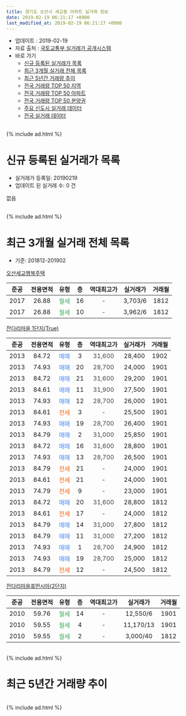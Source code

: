 ```yaml
---
title: 경기도 오산시 세교동 아파트 실거래 정보
date: 2019-02-19 06:21:17 +0900
last_modified_at: 2019-02-19 06:21:17 +0900
---
```


* 업데이트 : 2019-02-19
* 자료 출처 : [국토교통부 실거래가 공개시스템](http://rt.molit.go.kr)
* 바로 가기
    * [신규 등록된 실거래가 목록](#신규-등록된-실거래가-목록)
    * [최근 3개월 실거래 전체 목록](#최근-3개월-실거래-전체-목록)
    * [최근 5년간 거래량 추이](#최근-5년간-거래량-추이)
    * [전국 거래량 TOP 50 지역](https://inasie.github.io/apt-trade-info/최근-3개월-전국에서-가장-거래가-많이-발생한-지역)
    * [전국 거래량 TOP 50 아파트](https://inasie.github.io/apt-trade-info/최근-3개월-전국에서-가장-거래가-많이-발생한-아파트)
    * [전국 거래량 TOP 50 분양권](https://inasie.github.io/apt-trade-info/최근-3개월-전국에서-가장-거래가-많이-발생한-분양권)
    * [주요 신도시 실거래 데이터](https://inasie.github.io/apt-trade-info/주요-신도시)
    * [전국 실거래 데이터](https://inasie.github.io/apt-trade-info/전국)
<br>
{% include ad.html %}
<br>

# 신규 등록된 실거래가 목록
* 실거래가 등록일: 20190219
* 업데이트 된 실거래 수: 0 건

없음

<br>
{% include ad.html %}
<br>

# 최근 3개월 실거래 전체 목록
* 기준: 201812-201902


[오산세교행복주택](https://search.naver.com/search.naver?query=%EA%B2%BD%EA%B8%B0%EB%8F%84+%EC%98%A4%EC%82%B0%EC%8B%9C+%EC%84%B8%EA%B5%90%EB%8F%99+%EC%98%A4%EC%82%B0%EC%84%B8%EA%B5%90%ED%96%89%EB%B3%B5%EC%A3%BC%ED%83%9D)

|준공|전용면적|유형|층|역대최고가|실거래가|거래월|
|:---:|:---:|:---:|:---:|:---:|:---:|:---:|
|2017|26.88|<span style="color:#34a853">월세</span>|16|<span style="color:#444444">-</span>|3,703/6|1812|
|2017|26.88|<span style="color:#34a853">월세</span>|10|<span style="color:#444444">-</span>|3,962/6|1812|

[잔다리마을 1단지(True)](https://search.naver.com/search.naver?query=%EA%B2%BD%EA%B8%B0%EB%8F%84+%EC%98%A4%EC%82%B0%EC%8B%9C+%EC%84%B8%EA%B5%90%EB%8F%99+%EC%9E%94%EB%8B%A4%EB%A6%AC%EB%A7%88%EC%9D%84+1%EB%8B%A8%EC%A7%80%28True%29)

|준공|전용면적|유형|층|역대최고가|실거래가|거래월|
|:---:|:---:|:---:|:---:|:---:|:---:|:---:|
|2013|84.72|<span style="color:#4285f3">매매</span>|3|<span style="color:#444444">31,600</span>|28,400|1902|
|2013|74.93|<span style="color:#4285f3">매매</span>|20|<span style="color:#444444">28,700</span>|24,000|1901|
|2013|84.72|<span style="color:#4285f3">매매</span>|21|<span style="color:#444444">31,600</span>|29,200|1901|
|2013|84.61|<span style="color:#4285f3">매매</span>|11|<span style="color:#444444">31,900</span>|27,500|1901|
|2013|74.93|<span style="color:#4285f3">매매</span>|12|<span style="color:#444444">28,700</span>|26,000|1901|
|2013|84.61|<span style="color:#ff5a00">전세</span>|3|<span style="color:#444444">-</span>|25,500|1901|
|2013|74.93|<span style="color:#4285f3">매매</span>|19|<span style="color:#444444">28,700</span>|26,400|1901|
|2013|84.79|<span style="color:#4285f3">매매</span>|2|<span style="color:#444444">31,000</span>|25,850|1901|
|2013|84.72|<span style="color:#4285f3">매매</span>|16|<span style="color:#444444">31,600</span>|28,800|1901|
|2013|74.93|<span style="color:#4285f3">매매</span>|13|<span style="color:#444444">28,700</span>|26,500|1901|
|2013|84.79|<span style="color:#ff5a00">전세</span>|21|<span style="color:#444444">-</span>|24,000|1901|
|2013|84.61|<span style="color:#ff5a00">전세</span>|21|<span style="color:#444444">-</span>|24,000|1901|
|2013|74.79|<span style="color:#ff5a00">전세</span>|9|<span style="color:#444444">-</span>|23,000|1901|
|2013|84.72|<span style="color:#4285f3">매매</span>|20|<span style="color:#444444">31,600</span>|28,800|1812|
|2013|84.61|<span style="color:#ff5a00">전세</span>|17|<span style="color:#444444">-</span>|24,000|1812|
|2013|84.79|<span style="color:#4285f3">매매</span>|14|<span style="color:#444444">31,000</span>|27,800|1812|
|2013|84.79|<span style="color:#4285f3">매매</span>|11|<span style="color:#444444">31,000</span>|27,200|1812|
|2013|74.93|<span style="color:#4285f3">매매</span>|1|<span style="color:#444444">28,700</span>|24,900|1812|
|2013|74.93|<span style="color:#4285f3">매매</span>|19|<span style="color:#444444">28,700</span>|25,000|1812|
|2013|84.79|<span style="color:#ff5a00">전세</span>|12|<span style="color:#444444">-</span>|24,500|1812|

[잔다리마을휴먼시아(2단지)](https://search.naver.com/search.naver?query=%EA%B2%BD%EA%B8%B0%EB%8F%84+%EC%98%A4%EC%82%B0%EC%8B%9C+%EC%84%B8%EA%B5%90%EB%8F%99+%EC%9E%94%EB%8B%A4%EB%A6%AC%EB%A7%88%EC%9D%84%ED%9C%B4%EB%A8%BC%EC%8B%9C%EC%95%84%282%EB%8B%A8%EC%A7%80%29)

|준공|전용면적|유형|층|역대최고가|실거래가|거래월|
|:---:|:---:|:---:|:---:|:---:|:---:|:---:|
|2010|59.76|<span style="color:#34a853">월세</span>|14|<span style="color:#444444">-</span>|12,550/6|1901|
|2010|59.55|<span style="color:#34a853">월세</span>|4|<span style="color:#444444">-</span>|11,170/13|1901|
|2010|59.55|<span style="color:#34a853">월세</span>|2|<span style="color:#444444">-</span>|3,000/40|1812|


<br>
{% include ad.html %}
<br>

# 최근 5년간 거래량 추이


<div style="width:100%;">
    <canvas id="deal_progress" height="200"></canvas>
</div>

<script>
new Chart(document.getElementById("deal_progress"), {
    type: 'line',
    data: {
        labels: ['201402','201403','201404','201405','201406','201407','201408','201409','201410','201411','201412','201501','201502','201503','201504','201505','201506','201507','201508','201509','201510','201511','201512','201601','201602','201603','201604','201605','201606','201607','201608','201609','201610','201611','201612','201701','201702','201703','201704','201705','201706','201707','201708','201709','201710','201711','201712','201801','201802','201803','201804','201805','201806','201807','201808','201809','201810','201811','201812','201901','201902'],
        datasets: [{
            label: '매매',
            pointRadius: 1,
            data: [2, 8, 3, 3, 3, 2, 4, 5, 7, 5, 3, 4, 2, 6, 6, 11, 7, 8, 1, 5, 7, 3, 1, 1, 3, 6, 11, 6, 7, 5, 7, 13, 8, 4, 4, 2, 3, 3, 1, 9, 10, 6, 3, 9, 4, 2, 3, 4, 5, 7, 3, 2, 8, 2, 11, 6, 6, 10, 5, 8, 1],
            borderColor: "rgba(255, 201, 14, 1)",
            backgroundColor: "rgba(255, 201, 14, 0.5)",
            fill: false,
            lineTension: 0
        },{
            label: '전월세',
            pointRadius: 1,
            data: [0, 3, 2, 4, 3, 32, 8, 4, 2, 5, 9, 2, 3, 5, 3, 6, 12, 14, 16, 8, 3, 4, 17, 5, 6, 4, 5, 1, 1, 38, 3, 3, 6, 1, 4, 6, 8, 4, 4, 4, 5, 16, 6, 8, 6, 3, 14, 27, 16, 5, 3, 5, 7, 19, 54, 16, 5, 4, 5, 6, 0],
            borderColor: "rgba(0, 141, 185, 1)",
            backgroundColor: "rgba(0, 141, 185, 0.5)",
            fill: false,
            lineTension: 0
        }
        ]
    },
    options: {
        responsive: true,
        title: {
            display: false
        },
        tooltips: {
            mode: 'index',
            intersect: false
        },
        hover: {
            mode: 'nearest',
            intersect: true
        },
        scales: {
            xAxes: [{
                display: true,
                scaleLabel: {
                    display: true,
                    labelString: '년/월'
                }
            }],
            yAxes: [{
                display: true,
                ticks: {
                    suggestedMin: 0,
                },
                scaleLabel: {
                    display: true,
                    labelString: '실거래 수'
                }
            }]
        }
    }
});

</script>


<br>
{% include ad.html %}
<br>


